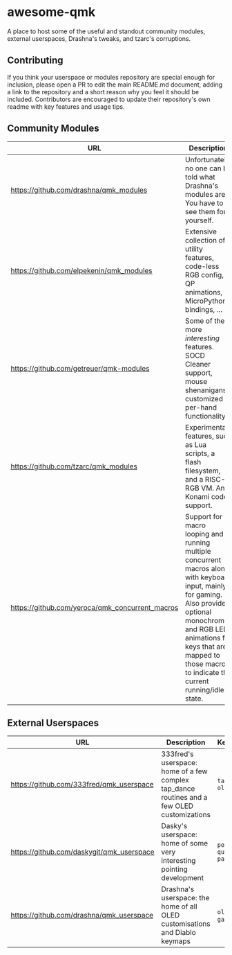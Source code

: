 # awesome-qmk

A place to host some of the useful and standout community modules, external userspaces, Drashna's tweaks, and tzarc's corruptions.

## Contributing

If you think your userspace or modules repository are special enough for inclusion, please open a PR to edit the main README.md document, adding a link to the repository and a short reason why you feel it should be included.
Contributors are encouraged to update their repository's own readme with key features and usage tips.

## Community Modules

| URL                                      | Description                                                                                                          | Keywords                          |
|------------------------------------------|----------------------------------------------------------------------------------------------------------------------|-----------------------------------|
| https://github.com/drashna/qmk_modules   | Unfortunately, no one can be told what Drashna's modules are. You have to see them for yourself.                     | `rtc` `unicode` `keylogger`       |
| https://github.com/elpekenin/qmk_modules | Extensive collection of utility features, code-less RGB config, QP animations, MicroPython bindings, ...             | `rgb` `qp` `micropython`          |
| https://github.com/getreuer/qmk-modules  | Some of the more _interesting_ features. SOCD Cleaner support, mouse shenanigans, customized per-hand functionality. | `socd` `turbo-mouse` `achordion`  |
| https://github.com/tzarc/qmk_modules     | Experimental features, such as Lua scripts, a flash filesystem, and a RISC-V RGB VM. And Konami code support.        | `flash` `scripting` `konami-code` |
| https://github.com/yeroca/qmk_concurrent_macros | Support for macro looping and running multiple concurrent macros along with keyboard input, mainly for gaming.  Also provides optional monochrome and RGB LED animations for keys that are mapped to those macros to indicate the current running/idle state. |`concurrent` `macros` `looping` `gaming` |

## External Userspaces

| URL                                       | Description                                                                                 | Keywords                     |
|-------------------------------------------|---------------------------------------------------------------------------------------------|------------------------------|
| https://github.com/333fred/qmk_userspace  | 333fred's userspace: home of a few complex tap_dance routines and a few OLED customizations | `tap-dance` `oled`           |
| https://github.com/daskygit/qmk_userspace | Dasky's userspace: home of some very interesting pointing development                       | `pointing` `quantum-painter` |
| https://github.com/drashna/qmk_userspace  | Drashna's userspace: the home of all OLED customisations and Diablo keymaps                 | `oled` `rgb` `gaming`        |

